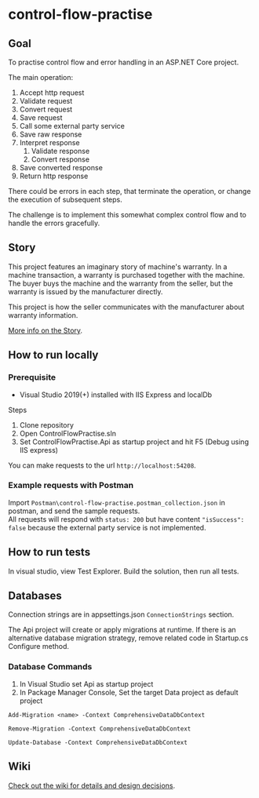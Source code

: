 # control-flow-practise

## Goal

To practise control flow and error handling in an ASP.NET Core project.

The main operation:

1. Accept http request
2. Validate request
3. Convert request
4. Save request
5. Call some external party service
6. Save raw response
7. Interpret response
    1. Validate response
    2. Convert response
8. Save converted response
9. Return http response

There could be errors in each step, that terminate the operation, or change the execution of subsequent steps.

The challenge is to implement this somewhat complex control flow and to handle the errors gracefully.

## Story

This project features an imaginary story of machine's warranty. In a machine transaction, a warranty is purchased together with the machine. The buyer buys the machine and the warranty from the seller, but the warranty is issued by the manufacturer directly.

This project is how the seller communicates with the manufacturer about warranty information.

[More info on the Story](https://github.com/michaelyinopen/control-flow-practise/wiki/Story).

## How to run locally
### Prerequisite
- Visual Studio 2019(+) installed with IIS Express and localDb

Steps

1. Clone repository
2. Open ControlFlowPractise.sln
3. Set ControlFlowPractise.Api as startup project and hit F5 (Debug using IIS express)

You can make requests to the url `http://localhost:54208`.

### Example requests with Postman
Import `Postman\control-flow-practise.postman_collection.json` in postman, and send the sample requests.\
All requests will respond with `status: 200` but have content `"isSuccess": false` because the external party service is not implemented.

## How to run tests

In visual studio, view Test Explorer. Build the solution, then run all tests.

## Databases
Connection strings are in appsettings.json `ConnectionStrings` section.

The Api project will create or apply migrations at runtime. If there is an alternative database migration strategy, remove related code in Startup.cs Configure method.

### Database Commands
1. In Visual Studio set Api as startup project
2. In Package Manager Console, Set the target Data project as default project

```
Add-Migration <name> -Context ComprehensiveDataDbContext
```

```
Remove-Migration -Context ComprehensiveDataDbContext
```

```
Update-Database -Context ComprehensiveDataDbContext
```

## Wiki

[Check out the wiki for details and design decisions](https://github.com/michaelyinopen/control-flow-practise/wiki).
